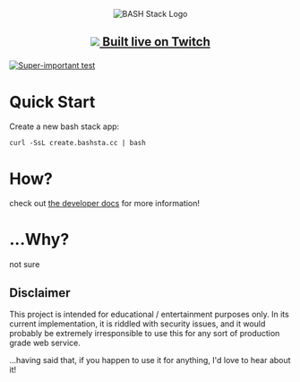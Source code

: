<p align="center"><img src="https://user-images.githubusercontent.com/4583705/223574260-c94bafb3-82af-4adf-8d71-d8ef7724d287.png" alt="BASH Stack Logo" /></p>

<h2><p align="center"><a href="https://www.twitch.tv/badcop_"><img src="https://user-images.githubusercontent.com/4583705/225815615-c9c6c034-c746-4c0b-bab1-d39d65aa1275.png" /> Built live on Twitch</a></p></h2>

[![Super-important test](https://github.com/cgsdev0/bash-stack/actions/workflows/test.yml/badge.svg)](https://github.com/cgsdev0/bash-stack/actions/workflows/test.yml)
# Quick Start

Create a new bash stack app:
```
curl -SsL create.bashsta.cc | bash
```

# How?

check out [the developer docs](https://bashsta.cc) for more information!

# ...Why?

not sure

## Disclaimer

This project is intended for educational / entertainment purposes only. In its current implementation, it is riddled with security issues, and it would probably be extremely irresponsible to use this for any sort of production grade web service.

...having said that, if you happen to use it for anything, I'd love to hear about it!
